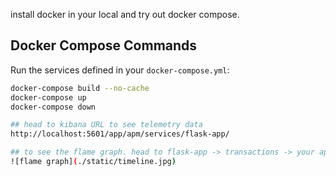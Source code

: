 install docker in your local and try out docker compose.


## Docker Compose Commands
Run the services defined in your `docker-compose.yml`:
```bash
docker-compose build --no-cache
docker-compose up 
docker-compose down

## head to kibana URL to see telemetry data
http://localhost:5601/app/apm/services/flask-app/

## to see the flame graph. head to flask-app -> transactions -> your app route
![flame graph](./static/timeline.jpg)



